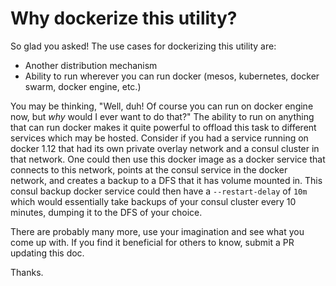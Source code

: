 # Why dockerize this utility?

So glad you asked! The use cases for dockerizing this utility are:

* Another distribution mechanism
* Ability to run wherever you can run docker (mesos, kubernetes, docker swarm,
docker engine, etc.)

You may be thinking, "Well, duh! Of course you can run on docker engine now,
but _why_ would I ever want to do that?" The ability to run on anything that can
run docker makes it quite powerful to offload this task to different services
which may be hosted. Consider if you had a service running on docker 1.12 that
had its own private overlay network and a consul cluster in that network. One
could then use this docker image as a docker service that connects to this
network, points at the consul service in the docker network, and creates a
backup to a DFS that it has volume mounted in. This consul backup docker
service could then have a `--restart-delay` of `10m` which would essentially
take backups of your consul cluster every 10 minutes, dumping it to the DFS of
your choice.

There are probably many more, use your imagination and see what you come up
with. If you find it beneficial for others to know, submit a PR updating this
doc.

Thanks.
